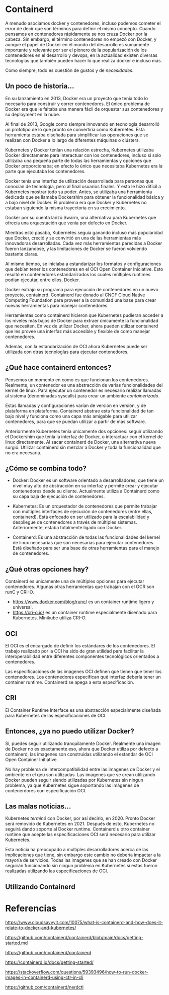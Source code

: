 # Containerd

A menudo asociamos docker y contenedores, incluso podemos cometer el error de decir que son términos para definir el mismo concepto. Cuando pensamos en contenedores rápidamente se nos cruza Docker por la cabeza. Sin embargo, el término contenedores no empezó con Docker, y aunque el papel de Docker en el mundo del desarrollo es sumamente importante y relevante por ser el pionero de la popularización de los contenedores en el desarrollo y devops, en la actualidad existen diversas tecnologías que también pueden hacer lo que realiza docker e incluso más.

Como siempre, todo es cuestión de gustos y de _necesidades_.

## Un poco de historia...

En su lanzamiento en 2013, Docker era un proyecto que tenía todo lo necesario para construir y correr contenedores. El único problema de Docker era que le faltaba una manera fácil de orquestar sus contenedores y su deployment en la nube.

Al final de 2013, Google como siempre innovando en tecnología desarrolló un prototipo de lo que pronto se convertiría como Kubernetes. Esta herramienta estaba diseñada para simplificar las operaciones que se realizan con Docker a lo largo de diferentes máquinas o clústers.

Kubernetes y Docker tenían una relación estrecha, Kubernetes utilizaba Docker directamente para interactuar con los contenedores, incluso si solo utilizaba una pequeña parte de todas las herramientas y opciones que Docker proporcionaba; en efecto lo único que necesitaba Kubernetes era la parte que ejecutaba los contenedores.

Docker tenía una interfaz de utilización desarrollada para personas que conocían de tecnología, pero al final usuarios finales. Y esto le hizo difícil a Kubernetes mostrar todo su poder. Antes, se utilizaba una herramienta dedicada que se llamaba Dockershim para obtener la funcionalidad básica y a bajo nivel de Docker. El problema era que Docker y Kubernetes no estaban siguiendo la misma trayectoria en su crecimiento.

Docker por su cuenta lanzó Swarm, una alternativa para Kubernetes que ofrecía una orquestación que venía por defecto en Docker.

Mientras esto pasaba, Kubernetes seguía ganando incluso más popularidad que Docker, creció y se convirtió en una de las herramientas más innovadoras desarrolladas. Cada vez más herramientas parecidas a Docker fueron lanzandose, y las limitaciones de Docker se fueron volviendo bastante claras.

Al mismo tiempo, se iniciaba a estandarizar los formatos y configuraciones que debían tener los contenedores en el OCI Open Container Iniciative. Esto resultó en contenedores estandarizados los cuales múltiples runtimes podían ejecutar, entre ellos, Docker.

Docker extrajo su programa para ejecución de contenedores en un nuevo proyecto, containerd. Containerd fue donado al CNCF Cloud Native Computing Foundation para proveer a la comunidad una base para crear nuevas herramientas para manejar contenedores.

Herramientas como containerd hicieron que Kubernetes pudieran acceder a los niveles más bajos de Docker para extraer únicamente la funcionalidad que necesiten. En vez de utilizar Docker, ahora pueden utilizar containerd que les provee una interfaz más accesible y flexible de como manejar contenedores.

Además, con la estandarización de OCI ahora Kubernetes puede ser utilizada con otras tecnologías para ejecutar contenedores.

## ¿Qué hace containerd entonces?

Pensemos un momento en como es que funcionan los contenedores. Realmente, un contenedor es una abstracción de varias funcionalidades del kernel de linux. Para ejecutar un contenedor es necesario realizar llamadas al sistema (denominadas syscalls) para crear un ambiente _containerizado_.

Estas llamadas y configuraciones varían de versión en versión, y de plataforma en plataforma. Containerd abstrae esta funcionalidad de tan bajo nivel y funciona como una capa más amigable para utilizar contenedores, para que se puedan utilizar a partir de más software.

Anteriormente Kubernetes tenía unicamente dos opciones: seguir utilizando el Dockershim que tenía la interfaz de Docker, o interactuar con el kernel de linux directamente. Al sacar containerd de Docker, una alternativa nueva surgió: Utilizar containerd sin mezclar a Docker y toda la funcionalidad que no era necesaria.

## ¿Cómo se combina todo?

- Docker: Docker es un software orientado a desarrolladores, que tiene un nivel muy alto de abstracción en su interfaz y permite crear y ejecutar contenedores desde su cliente. Actualmente utiliza a Containerd como su capa baja de ejecución de contenedores.

- Kubernetes: Es un orquestador de contenedores que permite trabajar con múltiples interfaces de ejecución de contenedores (entre ellas, containerd). Está enfocado en ser utilizado para la escalabilidad y despliegue de contenedores a través de múltiples sistemas. Anteriormente, estaba totalmente ligado con Docker.

- Containerd: Es una abstracción de todas las funcionalidades del kernel de linux necesarias que son necesarias para ejecutar contenedores. Está diseñado para ser una base de otras herramientas para el manejo de contenedores.

## ¿Qué otras opciones hay?

Containerd es unicamente una de múltiples opciones para ejecutar contenedores. Algunas otras herramientas que trabajan con el OCR son runC y CRI-O.

- https://www.docker.com/blog/runc/ es un container runtime ligero y universal.
- https://cri-o.io/ es un container runtime especialmente diseñado para Kubernetes. Minikube utiliza CRI-O.

## OCI

El OCI es el encargado de definir los estándares de los contenedores. El trabajo realizado por la OCI ha sido de gran utilidad para facilitar la interoperabilidad entre diferentes componentes tecnológicos orientados a contenedores.

Las especificaciones de las imágenes OCI definen qué tienen que tener los contenedores. Los contenedores especifican qué interfaz debería tener un container runtime. Containerd se apega a esta especificación.

## CRI

El Container Runtime Interface es una abstracción especialmente diseñada para Kubernetes de las especificaciones de OCI.

## Entonces, ¿ya no puedo utilizar Docker?

Si, puedes seguir utilizando tranquilamente Docker. Realmente una imagen de Docker no es exactamente eso, ahora que Docker utiliza por defecto a containerd, las imagenes son construidas utilizando el estandar de OCI Open Container Initiative.

No hay problema de intercompatibilidad entre las imagenes de Docker y el ambiente en el qeu son utilizadas. Las imagenes que se crean utilizando Docker pueden seguir siendo utilizadas por Kubernetes sin ningun problema, ya que Kubernetes sigue soportando las imágenes de contenerdores con especificación OCI.

## Las malas noticias...

Kubernetes _terminó_ con Docker, por así decirlo, en 2020. Pronto Docker será removido de Kubernetes en 2021. Después de esto, Kubernetes no seguirá dando soporte al Docker runtime. Containerd u otro container runtime que acepte las especificaciones OCI será necesario para utilizar Kubernetes.

Esta noticia ha preocupado a multiples desarrolladores acerca de las implicaciones que tiene, sin embargo este cambio no debería impactar a la mayoría de servicios. Todas las imagenes que se han creado con Docker seguirán funcionando sin ningun problema en Kubernetes si estas fueron realizadas utilizando las especificaciones de OCI.

## Utilizando Containerd

# Referencias

https://www.cloudsavvyit.com/10075/what-is-containerd-and-how-does-it-relate-to-docker-and-kubernetes/

https://github.com/containerd/containerd/blob/main/docs/getting-started.md

https://github.com/containerd/containerd

https://containerd.io/docs/getting-started/

https://stackoverflow.com/questions/59393496/how-to-run-docker-images-in-containerd-using-ctr-in-cli

https://github.com/containerd/nerdctl
